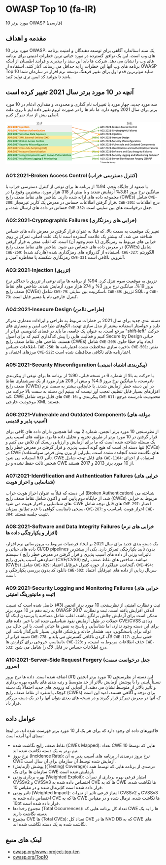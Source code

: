 # OWASP Top 10 (fa-IR)

10 مورد برتر OWASP (فارسی)

## مقدمه و اهداف

10 مورد برتر OWASP، یک سند استاندارد آگاهی برای توسعه دهندگان و امنیت برنامه های وب است. این یک توافق گسترده در مورد حیاتی ترین خطرات امنیتی برای برنامه های وب را نشان می دهد. شرکت ها باید این سند را بپذیرند و فرآیند اطمینان از اینکه برنامه های وب آنها این خطرات را به حداقل می رساند، آغاز کنند. استفاده از OWASP Top 10 شاید موثرترین قدم اول برای تغییر فرهنگ توسعه نرم افزار در سازمان شما باشد تا بتوانید کد ایمن تری تولید کنید.

## آنچه در 10 مورد برتر سال 2021 تغییر کرده است

سه مورد جدید، چهار مورد با تغییرات نام گذاری و محدوده، و مقداری ادغام در 10 مورد برتر برای سال 2021 وجود دارد. ما نام ها را در صورت لزوم تغییر داده ایم تا روی علت اصلی بیش از نماد تمرکز کنیم.

![OWASP Top 10 Mapping](images/mapping.png)

### A01:2021-Broken Access Control (کنترل دسترسی خراب)

با صعود از جایگاه پنجم، 94% از برنامه ها برای نوعی از کنترل دسترسی خراب با میانگین نرخ بروز 3.81% آزمایش شدند و با بیش از 318 هزار مورد، بیشترین وقوع را در مجموعه داده های ارائه شده دارند. شاخص های نقاط ضعف رایج (CWEs) شامل `CWE-200`: قرار گرفتن اطلاعات حساس در معرض یک کاربر غیرمجاز، `CWE-201`: درج اطلاعات حساس در داده های ارسال شده، و `CWE-352`: جعل درخواست های بین سایتی است.

### A02:2021-Cryptographic Failures (خرابی های رمزنگاری)

تغییر یک موقعیت به سمت بالا، که قبلا به عنوان قرار گرفتن در معرض داده های حساس شناخته می شد، که بیشتر یک علامت گسترده است تا یک علت اصلی، تمرکز بر روی خرابی های مربوط به رمزنگاری (یا عدم وجود آن) است. که اغلب منجر به قرار گرفتن در معرض داده های حساس می شود. شاخص های نقاط ضعف رایج (CWEs) شامل `CWE-259`: استفاده از گذرواژه های رمزگذاری شده (هاردکد شده)، `CWE-327`: الگوریتم رمزنگاری شکسته یا مخاطره آمیز، و `CWE-331` آنتروپی ناکافی است.

### A03:2021-Injection (تزریق)

تزریق به موقعیت سوم تنزل کرد. 94% از برنامه ها برای نوعی از تزریق با حداکثر نرخ بروز 19%، میانگین نرخ بروز 3% و 274 هزار مورد آزمایش شدند. شاخص های نقاط ضعف رایج (CWEs) شامل `CWE-79`: اسکریپت بین سایتی، `CWE-89`: تزریق SQL، و `CWE-73`: کنترل خارجی نام یا مسیر فایل است.

### A04:2021-Insecure Design (طراحی ناامن)

دسته بندی جدید برای سال 2021 بر خطرات مربوط به طراحی و ایرادات معماری تمرکز دارد و خواستار استفاده بیشتر از مدل سازی تهدید، الگوهای طراحی ایمن و معماری های مرجع است. به عنوان یک جامعه، ما باید در فضای کدنویسی فراتر از "shift-left" حرکت کنیم و فعالیت هایی را پیش کدگذاری کنیم که برای اصول Secure by Design حیاتی هستند. شاخص های نقاط ضعف رایج (CWEs) شامل `CWE-209`: ایجاد پیام خطا حاوی اطلاعات حساس، `CWE-256`: ذخیره سازی محافظت نشده اعتبارنامه ها، `CWE-501`: نقض مرزهای اعتماد، و `CWE-522`: اعتبارنامه های ناکافی محافظت شده است.

### A05:2021-Security Misconfiguration (پیکربندی اشتباه امنیتی)

با حرکت به بالا از شماره 6 در نسخه قبلی، 90% از برنامه ها برای نوعی از پیکربندی نادرست، با میانگین نرخ بروز 4.5% و بیش از 208 هزار مورد از یک سرشماری نقاط ضعف رایج (CWEs) در این دسته خطر آزمایش شدند. با جابجایی بیشتر به سمت نرم افزارهای بسیار قابل تنظیم، تعجب آور نیست که ببینیم این دسته به سمت بالا حرکت می کند. CWE های قابل توجه شامل `CWE-16`: پیکربندی و `CWE-611`: محدودیت نادرست مرجع موجودیت خارجی XML هستند.

### A06:2021-Vulnerable and Outdated Components (مولفه های آسیب پذیر و قدیمی)

از نظرسنجی 10 مورد برتر انجمن، شماره 2 بود، اما همچنین دارای داده های کافی برای قرار گرفتن در 10 مورد برتر از طریق تجزیه و تحلیل داده ها بود. مؤلفه های آسیب پذیر یک مسئله شناخته شده است که ما برای آزمایش و ارزیابی ریسک آن تلاش می کنیم و تنها دسته ای است که هیچ گونه آسیب پذیری و قرار گرفتن در معرض خطر رایج (CVEs) در CWE های نگاشت شده گنجانده نشده است، بنابراین از وزن پیش فرض سواستفاده/تأثیر 5.0 استفاده می شود. CWE های قابل توجه شامل `CWE-1104`: استفاده از اجزای شخص ثالث حفظ نشده و دو CWE از 10 مورد برتر 2013 و 2017 هستند.

### A07:2021-Identification and Authentication Failures (خرابی های شناسایی و احراز هویت)

این دسته که قبلاً به عنوان احراز هویت خراب (Broken Authentication) شناخته می شد، از جایگاه دوم پایین آمد و اکنون شامل نقاط ضعف رایج (CWEs) مربوط به خرابی های شناسایی و احراز هویت می شود. CWE های قابل توجه شامل `CWE-297`: اعتبار سنجی نامناسب گواهی با عدم تطابق میزبان، `CWE-287`: احراز هویت نامناسب و `CWE-384`: تثبیت جلسه هستند.

### A08:2021-Software and Data Integrity Failures (خرابی های نرم افزار و یکپارچگی داده ها)

یک دسته بندی جدید برای سال 2021 بر ایجاد فرضیات مربوط به بروزرسانی نرم افزار، داده های حیاتی و CI/CD pipelines بدون تأیید یکپارچگی تمرکز دارد. یکی از بیشترین تاثیرات وزنی از داده های آسیب پذیری و قرار گرفتن در معرض خطر رایج / سیستم امتیازدهی آسیب پذیری رایج (CVE/CVSS) میباشد. شاخص های نقاط ضعف رایج (CWEs) شامل `CWE-829`: گنجاندن عملکرد از حوزه کنترل غیرقابل اعتماد، `CWE-494`: دانلود کد بدون بررسی یکپارچگی و `CWE-502`: سریال زدایی از داده های غیرقابل اعتماد است.

### A09:2021-Security Logging and Monitoring Failures (خرابی های ثبت و مانیتورینگ امنیتی)

ثبت و نظارت امنیتی از نظرسنجی 10 مورد برتر انجمن (3#) حاصل شده است که نسبت به رتبه دهم در 10 مورد برتر OWASP 2017 اندکی افزایش یافته است. ثبت و نظارت ممکن است برای آزمایش چالش برانگیز باشد، اغلب شامل مصاحبه یا پرسیدن اینکه آیا حملات در طول آزمایش نفوذ شناسایی شده اند یا خیر. داده های CVE/CVSS زیادی برای این دسته وجود ندارد، اما شناسایی و پاسخ به نقض ها حیاتی است. با این حال، می تواند برای پاسخگویی، دید، هشدار حادثه و پزشکی قانونی بسیار تاثیرگذار باشد. این دسته فراتر از `CWE-778`: لاگ کردن ناکافی گسترش می یابد و `CWE-117`: خنثی سازی نامناسب خروجی برای گزارش ها، `CWE-223`: حذف اطلاعات مربوط به امنیت، و `CWE-532`: درج اطلاعات حساس در فایل لاگ را شامل می شود.

### A10:2021-Server-Side Request Forgery (جعل درخواست سمت سرور)

این دسته از نظرسنجی 10 مورد برتر انجمن (1#) اضافه شده است. داده ها نرخ بروز نسبتاً پایینی را با پوشش آزمایش بالاتر از حد متوسط و رتبه بندی های بالقوه بهره برداری و تأثیر بالاتر از متوسط نشان می دهند. از آنجایی که ورودی های جدید احتمالاً یک دسته کوچک یا منفرد از نقاط ضعف رایج (CWEs) برای توجه و آگاهی هستند، امید این است که آنها در معرض تمرکز قرار گیرند و در نسخه های بعدی بتوان آنها را در یک دسته بزرگتر قرار داد.

## عوامل داده

فاکتورهای داده ای وجود دارد که برای هر یک از 10 مورد برتر فهرست شده اند، در اینجا معنای آنها آمده است:

- نقاط ضعف رایج نگاشت شده (CWEs Mapped): تعداد CWE هایی که توسط 10 تیم برتر به یک دسته نگاشت شده اند.
- نرخ بروز (Incidence Rate): نرخ بروز درصدی از برنامه های آسیب پذیر به آن CWE آزمایش شده توسط آن سازمان برای آن سال است.
- (آزمایش) پوشش ((Testing) Coverage): درصدی از برنامه هایی که توسط همه سازمان ها برای یک CWE آزمایش شده است.
- بهره برداری وزنی (Weighted Exploit): امتیاز فرعی بهره برداری از نمرات CVSSv2 و CVSSv3 اختصاص داده شده به CVE ها که به CWE ها نگاشت شده، نرمال شده و در مقیاس 10pt قرار داده شده است.
- تاثیر وزنی (Weighted Impact): امتیاز فرعی تاثیر از نمرات CVSSv2 و CVSSv3 اختصاص داده شده به CVE ها که به CWE ها نگاشت شده، نرمال شده و در مقیاس 10pt قرار داده شده است.
- مجموع رخدادها (Total Occurrences): تعداد کل برنامه هایی که CWE ها را به یک دسته نگاشت دارند.
- مجموع CVE ها (Total CVEs): تعداد کل CVE ها در NVD DB که به CWE های نگاشت شده به یک دسته نگاشت شده اند.

## لینک های منبع

- [owasp.org/www-project-top-ten](https://owasp.org/www-project-top-ten/)
- [owasp.org/Top10](https://owasp.org/Top10/)
